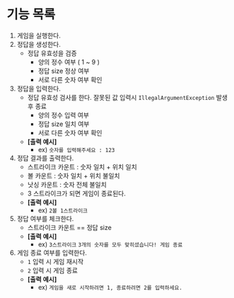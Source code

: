 # 기능 목록

1. 게임을 실행한다.
2. 정답을 생성한다.
   - 정답 유효성을 검증
     - 양의 정수 여부 ( 1 ~ 9 )
     - 정답 size 정상 여부
     - 서로 다른 숫자 여부 확인
3. 정답을 입력한다.
   - 정답 유효성 검사를 한다. 잘못된 값 입력시 `IllegalArgumentException` 발생 후 종료
     - 양의 정수 입력 여부
     - 정답 size 일치 여부
     - 서로 다른 숫자 여부 확인
   - **[출력 예시]**
     - ex) `숫자를 입력해주세요 : 123`
4. 정답 결과를 출력한다.
   - 스트라이크 카운트 : 숫자 일치 + 위치 일치
   - 볼 카운트 : 숫자 일치 + 위치 불일치
   - 낫싱 카운트 : 숫자 전체 불일치
   - 3 스트라이크가 되면 게임이 종료된다.
   - **[출력 예시]**
     - ex) `2볼 1스트라이크`
5. 정답 여부를 체크한다.
   - 스트라이크 카운트 == 정답 size
   - **[출력 예시]**
     - ex) `3스트라이크` `3개의 숫자를 모두 맞히셨습니다! 게임 종료`
6. 게임 종료 여부를 입력한다. 
   - `1` 입력 시 게임 재시작
   - `2` 입력 시 게임 종료
   - **[출력 예시]**
     - ex) `게임을 새로 시작하려면 1, 종료하려면 2를 입력하세요.`